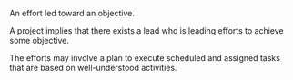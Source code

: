 An effort led toward an objective.

A project implies that there exists a lead who is leading efforts to achieve some objective.

The efforts may involve a plan to execute scheduled and assigned tasks that are based on well-understood activities.